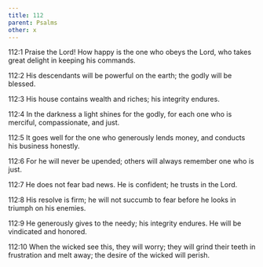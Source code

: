 ```yaml
---
title: 112
parent: Psalms
other: x
---
```



<a name="112:1">112:1</a> Praise the Lord!
How happy is the one who obeys the Lord,
who takes great delight in keeping his commands.

<a name="112:2">112:2</a> His descendants will be powerful on the earth;
the godly will be blessed.

<a name="112:3">112:3</a> His house contains wealth and riches;
his integrity endures.

<a name="112:4">112:4</a> In the darkness a light shines for the godly,
for each one who is merciful, compassionate, and just.

<a name="112:5">112:5</a> It goes well for the one who generously lends money,
and conducts his business honestly.

<a name="112:6">112:6</a> For he will never be upended;
others will always remember one who is just.

<a name="112:7">112:7</a> He does not fear bad news.
He is confident; he trusts in the Lord.

<a name="112:8">112:8</a> His resolve is firm; he will not succumb to fear
before he looks in triumph on his enemies.

<a name="112:9">112:9</a> He generously gives to the needy;
his integrity endures.
He will be vindicated and honored.

<a name="112:10">112:10</a> When the wicked see this, they will worry;
they will grind their teeth in frustration and melt away;
the desire of the wicked will perish.